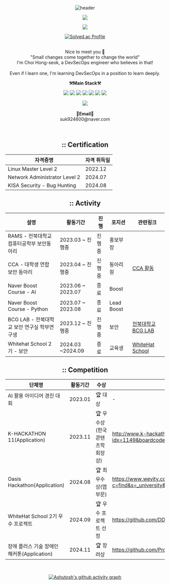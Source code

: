 <div align="center">

  
![header](https://capsule-render.vercel.app/api?type=waving&color=gradient&height=200&section=header&text=ChatHongPT&fontSize=60&fontColor=ffffff&fontAlign=80)

<p align="center"><img src="https://github-profile-trophy.vercel.app/?username=ChatHongPT&row=1&column=6&margin-w=15)"/></p>
<p align="center"><img src="https://github-readme-streak-stats.herokuapp.com/?user=ChatHongPT&theme=graywhite"/></p>

<div align="center">      
    <a href="https://solved.ac/suk9246">
        <img src="http://mazassumnida.wtf/api/generate_badge?boj=suk9246" alt="Solved.ac Profile"/>
    </a>
</div>
</br>
<p align="center">
    Nice to meet you 👐 <br>
    "Small changes come together to change the world" <br>
    I'm Choi Hong-seok, a DevSecOps engineer who believes in that! <br><br>
    Even if I learn one, I'm learning DevSecOps in a position to learn deeply.
</p>



<p align="center">
    <Strong>⚒️Main Stack⚒️</Strong><br>
</p>
<p align="center" display="inline-block">
    <img src="https://img.shields.io/badge/Java-007396.svg?&style=for-the-badge&logo=Java&logoColor=white"> 
    <img src="https://img.shields.io/badge/Spring-6DB33F.svg?&style=for-the-badge&logo=Spring&logoColor=white">
    <img src="https://img.shields.io/badge/Python-3776AB.svg?&style=for-the-badge&logo=Python&logoColor=white">
    <img src="https://img.shields.io/badge/Android-3DDC84.svg?&style=for-the-badge&logo=Android&logoColor=white">
    <img src="https://img.shields.io/badge/JavaScript-F7DF1E.svg?&style=for-the-badge&logo=JavaScript&logoColor=white">
    <img src="https://img.shields.io/badge/Kubernetes-326CE5.svg?&style=for-the-badge&logo=JavaScript&logoColor=white">
    <img src="https://img.shields.io/badge/Docker-2496ED.svg?&style=for-the-badge&logo=JavaScript&logoColor=white">
  
</p>

<p align="center">
   <a href="https://hits.seeyoufarm.com"><img src="https://hits.seeyoufarm.com/api/count/incr/badge.svg?url=https%3A%2F%2Fgithub.com%2FPgmJun%2Fhit-counter&count_bg=%2379C83D&title_bg=%23555555&icon=&icon_color=%23E7E7E7&title=hits&edge_flat=false"/></a>
<br><br>
<Strong>📧Email📧</Strong><br>suk924600@naver.com<br>

</p>

<br>

## **::** Certification

| 자격증명 | 자격 취득일 |
| --- | --- |
| Linux Master Level 2 | 2022.12 | 
| Network Administrator Level 2 | 2024.07 | 
| KISA Security - Bug Hunting | 2024.08 | 



## **::** Activity

| 설명 | 활동기간 | 진행 | 포지션 | 관련링크 |
| --- | --- | --- | --- | --- |
| RAMS - 전북대학교 컴퓨터공학부 보안동아리 | 2023.03 ~ 진행중 | 진행중 | 홍보부장 | |
| CCA - 대학생 연합 보안 동아리 | 2023.04 ~ 진행중 | 진행중 | 동아리원 | [CCA 활동](https://www.instagram.com/cca_auth/) |
| Naver Boost Course - AI |  2023.06 ~ 2023.07 | 종료 | Boost | |
| Naver Boost Course - Python |  2023.07 ~ 2023.08 | 종료 | Lead Boost |  
| BCG LAB - 전북대학교 보안 연구실 학부연구생 | 2023.12 ~ 진행중 | 진행중 | 보안 | [전북대학교 BCG LAB](https://sites.google.com/view/bcg-lab/main) |
| Whitehat School 2기 - 보안 | 2024.03 ~2024.09 | 종료 | 교육생 | [WhiteHat School](https://whitehatschool.kr) |



## **::** Competition

| 단체명 | 활동기간 | 수상 | 회고 | 
| --- | --- | --- | --- |
| AI 활용 아이디어 경진 대회 | 2023.01 | 🏆 대상 | - | - |
| K-HACKATHON 11(Application) | 2023.11 | 🏆 우수상(한국콘텐츠학회장상) | http://www.k-hackathon.com/mobile/view.asp?idx=1149&boardcode=notice&page= | 
| Oasis Hackathon(Application) | 2024.08 | 🏆 최우수상(앱 부문) | https://www.wevity.com/index_university.php?c=find&s=_university&gbn=viewok&gp=5&ix=90056 |
| WhiteHat School 2기 우수 프로젝트 | 2024.09 | 🏆 우수 프로젝트 선정 | https://github.com/DDoSMitigation |
| 장애 플러스 기술 장애인 해커톤(Application) | 2024.11 | 🏆 장려상 | https://github.com/Pronunciation-recognition-AI |

<br>

[![Ashutosh's github activity graph](https://github-readme-activity-graph.vercel.app/graph?username=ChatHongPT&theme=react&bg_color=ffffff&color=454343)](https://github.com/yyoungl/github-readme-activity-graph&theme=react)
